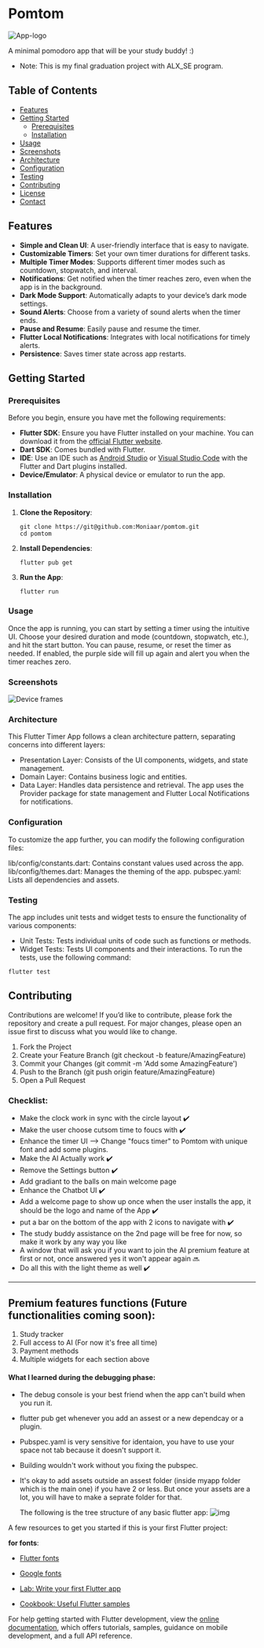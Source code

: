 # Pomtom 

![App-logo](https://github.com/user-attachments/assets/ec202edf-67a9-4f32-9e48-cbd0243891e1)

A minimal pomodoro app that will be your study buddy! :)

- Note: This is my final graduation project with ALX_SE program.

## Table of Contents

- [Features](#features)
- [Getting Started](#getting-started)
  - [Prerequisites](#prerequisites)
  - [Installation](#installation)
- [Usage](#usage)
- [Screenshots](#screenshots)
- [Architecture](#architecture)
- [Configuration](#configuration)
- [Testing](#testing)
- [Contributing](#contributing)
- [License](#license)
- [Contact](#contact)

## Features

- **Simple and Clean UI**: A user-friendly interface that is easy to navigate.
- **Customizable Timers**: Set your own timer durations for different tasks.
- **Multiple Timer Modes**: Supports different timer modes such as countdown, stopwatch, and interval.
- **Notifications**: Get notified when the timer reaches zero, even when the app is in the background.
- **Dark Mode Support**: Automatically adapts to your device’s dark mode settings.
- **Sound Alerts**: Choose from a variety of sound alerts when the timer ends.
- **Pause and Resume**: Easily pause and resume the timer.
- **Flutter Local Notifications**: Integrates with local notifications for timely alerts.
- **Persistence**: Saves timer state across app restarts.

## Getting Started

### Prerequisites

Before you begin, ensure you have met the following requirements:

- **Flutter SDK**: Ensure you have Flutter installed on your machine. You can download it from the [official Flutter website](https://flutter.dev/docs/get-started/install).
- **Dart SDK**: Comes bundled with Flutter.
- **IDE**: Use an IDE such as [Android Studio](https://developer.android.com/studio) or [Visual Studio Code](https://code.visualstudio.com/) with the Flutter and Dart plugins installed.
- **Device/Emulator**: A physical device or emulator to run the app.

### Installation

1. **Clone the Repository**:
   
   ```
   git clone https://git@github.com:Moniaar/pomtom.git
   cd pomtom
   ```
2. **Install Dependencies**:
   ```
   flutter pub get
   ```
3. **Run the App**:
   ```
   flutter run
   ```

### Usage
Once the app is running, you can start by setting a timer using the intuitive UI. Choose your desired duration and mode (countdown, stopwatch, etc.), and hit the start button. You can pause, resume, or reset the timer as needed. If enabled, the purple side will fill up again and alert you when the timer reaches zero.

### Screenshots

![Device frames](https://github.com/Moniaar/pomtom/assets/139129370/2939f22f-4dea-4bba-a10b-79be0adafa05)

### Architecture
This Flutter Timer App follows a clean architecture pattern, separating concerns into different layers:

- Presentation Layer: Consists of the UI components, widgets, and state management.
- Domain Layer: Contains business logic and entities.
- Data Layer: Handles data persistence and retrieval.
The app uses the Provider package for state management and Flutter Local Notifications for notifications.

### Configuration
To customize the app further, you can modify the following configuration files:

lib/config/constants.dart: Contains constant values used across the app.
lib/config/themes.dart: Manages the theming of the app.
pubspec.yaml: Lists all dependencies and assets.

### Testing
The app includes unit tests and widget tests to ensure the functionality of various components:

- Unit Tests: Tests individual units of code such as functions or methods.
- Widget Tests: Tests UI components and their interactions.
To run the tests, use the following command:
```
flutter test
```

## Contributing
Contributions are welcome! If you’d like to contribute, please fork the repository and create a pull request. For major changes, please open an issue first to discuss what you would like to change.

1. Fork the Project
2. Create your Feature Branch (git checkout -b feature/AmazingFeature)
3. Commit your Changes (git commit -m 'Add some AmazingFeature')
4. Push to the Branch (git push origin feature/AmazingFeature)
5. Open a Pull Request


### Checklist:
- Make the clock work in sync with the circle layout ✔️
- Make the user choose cutsom time to foucs with ✔️
- Enhance the timer UI --> Change "foucs timer" to Pomtom with unique font and add some plugins.
- Make the AI Actually work ✔️
- Remove the Settings button ✔️
- Add gradiant to the balls on main welcome page
- Enhance the Chatbot UI ✔️
- Add a welcome page to show up once when the user installs the app, it should be the logo and name of the App ✔️
- put a bar on the bottom of the app with 2 icons to navigate with ✔️
- The study buddy assistance on the 2nd page will be free for now, so make it work by any way you like 
- A window that will ask you if you want to join the AI premium feature at first or not, once answered yes it won't appear again 🔜
- Do all this with the light theme as well ✔️

---

## Premium features functions (Future functionalities coming soon):
1. Study tracker
2. Full access to AI (For now it's free all time) 
3. Payment methods
4. Multiple widgets for each section above



#### What I learned during the debugging phase:
- The debug console is your best friend when the app can't build when you run it.
- flutter pub get whenever you add an assest or a new dependcay or a plugin.
- Pubspec.yaml is very sensitive for identaion, you have to use your space not tab because it doesn't support it.
- Building wouldn't work without you fixing the pubspec.
- It's okay to add assets outside an assest folder (inside myapp folder which is the main one) if you have 2 or less. But once your assets are a lot, you will have to make a seprate folder for that.
  
  The following is the tree structure of any basic flutter app:
 ![img](https://github.com/user-attachments/assets/d712619c-32b0-49d4-9012-2955ae143bd9)

  
A few resources to get you started if this is your first Flutter project:

**for fonts**:
- [Flutter fonts](https://docs.flutter.dev/cookbook/design/fonts#from-packages)
- [Google fonts](https://fonts.google.com)

- [Lab: Write your first Flutter app](https://docs.flutter.dev/get-started/codelab)
- [Cookbook: Useful Flutter samples](https://docs.flutter.dev/cookbook)

For help getting started with Flutter development, view the
[online documentation](https://docs.flutter.dev/), which offers tutorials,
samples, guidance on mobile development, and a full API reference.
